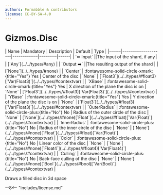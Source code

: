 ```yaml
---
authors: Formabble & contributors
license: CC-BY-SA-4.0
---
```



# Gizmos.Disc

<div class="sh-parameters" markdown="1">
| Name | Mandatory | Description | Default | Type |
|------|---------------------|-------------|---------|------|
| `⬅️ Input` ||The input of the shard, if any | | [`Any`](../../types/#any) |
| `Output ➡️` ||The resulting output of the shard | | [`None`](../../types/#none) |
| `Center` | :fontawesome-solid-circle-xmark:{title="Yes"} Yes  | Center of the disc | `None` | [`Float3`](../../types/#float3)[`Var(Float3)`](../../types/#contextvar) |
| `XBase` | :fontawesome-solid-circle-xmark:{title="Yes"} Yes  | X direction of the plane the disc is on | `None` | [`Float3`](../../types/#float3)[`Var(Float3)`](../../types/#contextvar) |
| `YBase` | :fontawesome-solid-circle-xmark:{title="Yes"} Yes  | Y direction of the plane the disc is on | `None` | [`Float3`](../../types/#float3)[`Var(Float3)`](../../types/#contextvar) |
| `OuterRadius` | :fontawesome-solid-circle-plus:{title="No"} No  | Radius of the outer circle of the disc | `None` | [`None`](../../types/#none)[`Float`](../../types/#float)[`Var(Float)`](../../types/#contextvar) |
| `InnerRadius` | :fontawesome-solid-circle-plus:{title="No"} No  | Radius of the inner circle of the disc | `None` | [`None`](../../types/#none)[`Float`](../../types/#float)[`Var(Float)`](../../types/#contextvar) |
| `Color` | :fontawesome-solid-circle-plus:{title="No"} No  | Linear color of the disc | `None` | [`None`](../../types/#none)[`Float4`](../../types/#float4)[`Var(Float4)`](../../types/#contextvar) |
| `Culling` | :fontawesome-solid-circle-plus:{title="No"} No  | Back-face culling of the disc | `None` | [`None`](../../types/#none)[`Bool`](../../types/#bool)[`Var(Bool)`](../../types/#contextvar) |

</div>

Draws a filled disc in 3d space

--8<-- "includes/license.md"

